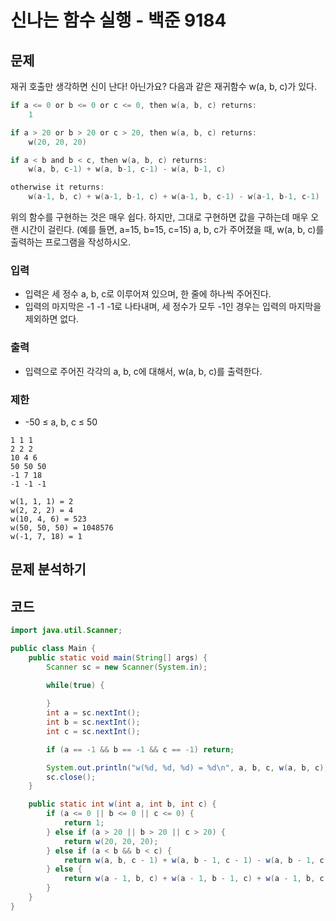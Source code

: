 # 신나는 함수 실행 - 백준 9184
## 문제
재귀 호출만 생각하면 신이 난다! 아닌가요?
다음과 같은 재귀함수 w(a, b, c)가 있다.
```c
if a <= 0 or b <= 0 or c <= 0, then w(a, b, c) returns:
    1

if a > 20 or b > 20 or c > 20, then w(a, b, c) returns:
    w(20, 20, 20)

if a < b and b < c, then w(a, b, c) returns:
    w(a, b, c-1) + w(a, b-1, c-1) - w(a, b-1, c)

otherwise it returns:
    w(a-1, b, c) + w(a-1, b-1, c) + w(a-1, b, c-1) - w(a-1, b-1, c-1)
```

위의 함수를 구현하는 것은 매우 쉽다. 하지만, 그대로 구현하면 값을 구하는데 매우 오랜 시간이 걸린다. (예를 들면, a=15, b=15, c=15)
a, b, c가 주어졌을 때, w(a, b, c)를 출력하는 프로그램을 작성하시오.

### 입력
- 입력은 세 정수 a, b, c로 이루어져 있으며, 한 줄에 하나씩 주어진다.
- 입력의 마지막은 -1 -1 -1로 나타내며, 세 정수가 모두 -1인 경우는 입력의 마지막을 제외하면 없다.
### 출력
- 입력으로 주어진 각각의 a, b, c에 대해서, w(a, b, c)를 출력한다.
### 제한
- -50 ≤ a, b, c ≤ 50

```
1 1 1
2 2 2
10 4 6
50 50 50
-1 7 18
-1 -1 -1

w(1, 1, 1) = 2
w(2, 2, 2) = 4
w(10, 4, 6) = 523
w(50, 50, 50) = 1048576
w(-1, 7, 18) = 1
```

## 문제 분석하기


## 코드
```java
import java.util.Scanner;

public class Main {
	public static void main(String[] args) {
		Scanner sc = new Scanner(System.in);

		while(true) {
		
		}
		int a = sc.nextInt();
		int b = sc.nextInt();
		int c = sc.nextInt();

		if (a == -1 && b == -1 && c == -1) return;

		System.out.println("w(%d, %d, %d) = %d\n", a, b, c, w(a, b, c));
		sc.close();
	}

	public static int w(int a, int b, int c) {
		if (a <= 0 || b <= 0 || c <= 0) {
			return 1;
		} else if (a > 20 || b > 20 || c > 20) {
			return w(20, 20, 20);
		} else if (a < b && b < c) {
			return w(a, b, c - 1) + w(a, b - 1, c - 1) - w(a, b - 1, c);
		} else {
			return w(a - 1, b, c) + w(a - 1, b - 1, c) + w(a - 1, b, c - 1) - w(a - 1, b - 1, c - 1);
		}
	}
}
```